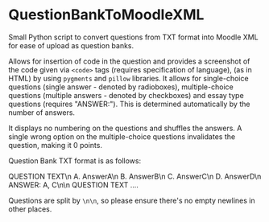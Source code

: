 # QuestionBankToMoodleXML

Small Python script to convert questions from TXT format into Moodle XML for ease of upload as question banks.

Allows for insertion of code in the question and provides a screenshot of the code given via `<code>` tags (requires specification of language), (as in HTML) by using `pygments` and `pillow` libraries.
It allows for single-choice questions (single answer - denoted by radioboxes), multiple-choice questions (multiple answers - denoted by checkboxes) and essay type questions (requires "ANSWER:"). This is determined automatically by the number of answers.

It displays no numbering on the questions and shuffles the answers. A single wrong option on the multiple-choice questions invalidates the question, making it 0 points.

Question Bank TXT format is as follows:

QUESTION TEXT\n
A. AnswerA\n
B. AnswerB\n
C. AnswerC\n
D. AnswerD\n
ANSWER: A, C\n\n
QUESTION TEXT
....

Questions are split by `\n\n`, so please ensure there's no empty newlines in other places.
